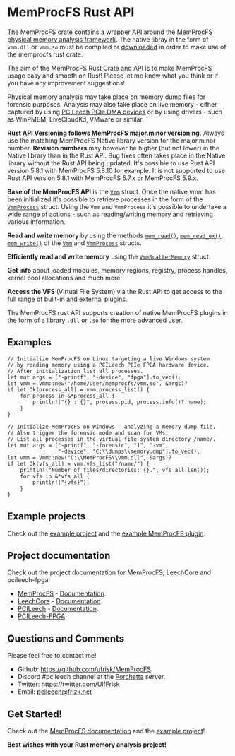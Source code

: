 # MemProcFS Rust API

The MemProcFS crate contains a wrapper API around the [MemProcFS physical
memory analysis framework](https://github.com/ufrisk/MemProcFS). The native
libray in the form of `vmm.dll` or `vmm.so` must be compiled or
[downloaded](https://github.com/ufrisk/MemProcFS/releases/latest) in order
to make use of the memprocfs rust crate.

The aim of the MemProcFS Rust Crate and API is to make MemProcFS usage
easy and smooth on Rust! Please let me know what you think or if you have
any improvement suggestions!

Physical memory analysis may take place on memory dump files for forensic
purposes. Analysis may also take place on live memory - either captured by
using [PCILeech PCIe DMA devices](https://github.com/ufrisk/pcileech-fpga)
or by using drivers - such as WinPMEM, LiveCloudKd, VMware or similar.

<b>Rust API Versioning follows MemProcFS major.minor versioning.</b>
Always use the matching MemProcFS Native library version for the major.minor
number. <b>Revision numbers</b> may however be higher (but not lower) in the
Native library than in the Rust API. Bug fixes often takes place in the Native
library without the Rust API being updated. It's possible to use Rust API
version 5.8.1 with MemProcFS 5.8.10 for example. It is not supported to use
Rust API version 5.8.1 with MemProcFS 5.7.x or MemProcFS 5.9.x.

<b>Base of the MemProcFS API</b> is the [`Vmm`](https://docs.rs/memprocfs/latest/memprocfs/struct.Vmm.html)
struct. Once the native vmm has been initialized it's possible to retrieve
processes in the form of the [`VmmProcess`](https://docs.rs/memprocfs/latest/memprocfs/struct.VmmProcess.html) struct.
Using the `Vmm` and `VmmProcess` it's possible to undertake a wide range of
actions - such as reading/writing memory and retrieving various information.

<b>Read and write memory</b> by using the methods
[`mem_read()`](https://docs.rs/memprocfs/latest/memprocfs/struct.VmmProcess.html#method.mem_read),
[`mem_read_ex()`](https://docs.rs/memprocfs/latest/memprocfs/struct.VmmProcess.html#method.mem_read_ex),
[`mem_write()`](https://docs.rs/memprocfs/latest/memprocfs/struct.VmmProcess.html#method.mem_write) of the
[`Vmm`](https://docs.rs/memprocfs/latest/memprocfs/struct.Vmm.html) and
[`VmmProcess`](https://docs.rs/memprocfs/latest/memprocfs/struct.VmmProcess.html) structs.

<b>Efficiently read and write memory</b> using the [`VmmScatterMemory`](https://docs.rs/memprocfs/latest/memprocfs/struct.VmmScatterMemory.html) struct.

<b>Get info</b> about loaded modules, memory regions, registry, process handles, kernel pool allocations and much more!

<b>Access the VFS</b> (Virtual File System) via the Rust API to get access to the full range of built-in and external plugins.

The MemProcFS rust API supports creation of native MemProcFS plugins in the form of a library `.dll` or `.so` for the more advanced user.


## Examples

```
// Initialize MemProcFS on Linux targeting a live Windows system
// by reading memory using a PCILeech PCIe FPGA hardware device.
// After initialization list all processes.
let mut args = ["-printf", "-device", "fpga"].to_vec();
let vmm = Vmm::new("/home/user/memprocfs/vmm.so", &args)?
if let Ok(process_all) = vmm.process_list() {
    for process in &*process_all {
        println!("{} : {}", process.pid, process.info()?.name);
    }
}
```

```
// Initialize MemProcFS on Windows - analyzing a memory dump file.
// Also trigger the forensic mode and scan for VMs.
// List all processes in the virtual file system directory /name/.
let mut args = ["-printf", "-forensic", "1", "-vm",
                "-device", "C:\\dumps\\memory.dmp"].to_vec();
let vmm = Vmm::new("C:\\MemProcFS\\vmm.dll", &args)?
if let Ok(vfs_all) = vmm.vfs_list("/name/") {
    println!("Number of files/directories: {}.", vfs_all.len());
    for vfs in &*vfs_all {
        println!("{vfs}");
    }
}
```


## Example projects
Check out the
[example project](https://github.com/ufrisk/MemProcFS/blob/master/vmmrust/memprocfs_example/src/main.rs) and the 
[example MemProcFS plugin](https://github.com/ufrisk/MemProcFS/blob/master/vmmrust/m_example_plugin/src/lib.rs).


## Project documentation
Check out the project documentation for MemProcFS, LeechCore and pcileech-fpga:
* [MemProcFS](https://github.com/ufrisk/MemProcFS) - [Documentation](https://github.com/ufrisk/MemProcFS/wiki).
* [LeechCore](https://github.com/ufrisk/LeechCore/) - [Documentation](https://github.com/ufrisk/LeechCore/wiki).
* [PCILeech](https://github.com/ufrisk/pcileech) - [Documentation](https://github.com/ufrisk/pcileech/wiki).
* [PCILeech-FPGA](https://github.com/ufrisk/pcileech-fpga).


## Questions and Comments
Please feel free to contact me!
* Github: <https://github.com/ufrisk/MemProcFS>
* Discord #pcileech channel at the [Porchetta](https://discord.gg/sEkn3aa) server.
* Twitter: <https://twitter.com/UlfFrisk>
* Email: pcileech@frizk.net


## Get Started!
Check out the [MemProcFS documentation](https://docs.rs/memprocfs/latest/memprocfs/) and the [example project](https://github.com/ufrisk/MemProcFS/tree/master/vmmrust/memprocfs_example)!

<b>Best wishes with your Rust memory analysis project!</b>
